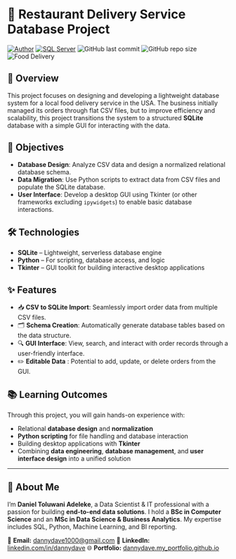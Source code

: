 


# 🍔 Restaurant Delivery Service Database Project
[![Author](https://img.shields.io/badge/Author-dannydave-blue)](https://github.com/dannydave)
[![SQL Server](https://img.shields.io/badge/SQL%20Server-%23CC2927.svg?&logo=microsoft-sql-server&logoColor=white)](https://www.microsoft.com/en-us/sql-server)
![GitHub last commit](https://img.shields.io/github/last-commit/dannydave/COMP5000?color=blue)
![GitHub repo size](https://img.shields.io/github/repo-size/dannydave/COMP5000?color=green)
![Food Delivery](https://www.synergysuite.com/wp-content/uploads/2023/07/restaurant-food-delivery-2-1024x576.jpg)

## 📌 Overview

This project focuses on designing and developing a lightweight database system for a local food delivery service in the USA. The business initially managed its orders through flat CSV files, but to improve efficiency and scalability, this project transitions the system to a structured **SQLite** database with a simple GUI for interacting with the data.

## 🎯 Objectives

* **Database Design**: Analyze CSV data and design a normalized relational database schema.
* **Data Migration**: Use Python scripts to extract data from CSV files and populate the SQLite database.
* **User Interface**: Develop a desktop GUI using Tkinter (or other frameworks excluding `ipywidgets`) to enable basic database interactions.

## 🛠️ Technologies

* **SQLite** – Lightweight, serverless database engine
* **Python** – For scripting, database access, and logic
* **Tkinter** – GUI toolkit for building interactive desktop applications

## ✨ Features

* 📥 **CSV to SQLite Import**: Seamlessly import order data from multiple CSV files.
* 🗂️ **Schema Creation**: Automatically generate database tables based on the data structure.
* 🔍 **GUI Interface**: View, search, and interact with order records through a user-friendly interface.
* ✏️ **Editable Data** : Potential to add, update, or delete orders from the GUI.

## 📚 Learning Outcomes

Through this project, you will gain hands-on experience with:

* Relational **database design** and **normalization**
* **Python scripting** for file handling and database interaction
* Building desktop applications with **Tkinter**
* Combining **data engineering**, **database management**, and **user interface design** into a unified solution

---

## 🌟 About Me

I’m **Daniel Toluwani Adeleke**, a Data Scientist & IT professional with a passion for building **end-to-end data solutions**.
I hold a **BSc in Computer Science** and an **MSc in Data Science & Business Analytics**. My expertise includes SQL, Python, Machine Learning, and BI reporting.

📧 **Email:** [dannydave1000@gmail.com](mailto:dannydave1000@gmail.com)
💼 **LinkedIn:** [linkedin.com/in/dannydave](https://www.linkedin.com/in/leke98)
🌐 **Portfolio:** [dannydave.my_portfolio.github.io](https://dannydave.github.io/my_portfolio.github.io/)

